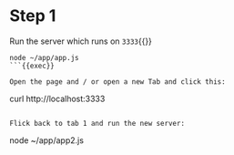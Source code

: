 # Step 1

Run the server which runs on `3333`{{}}
```
node ~/app/app.js
```{{exec}}

Open the page and / or open a new Tab and click this:

```
curl http://localhost:3333
```{{exec}}

Flick back to tab 1 and run the new server:

```
node ~/app/app2.js
```{{exec interrupt}}